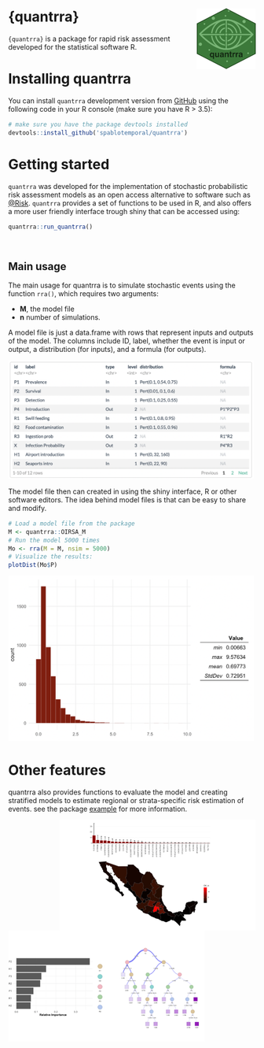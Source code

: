 # {quantrra} <img src="img/Icon.png" align="right" alt="" width="120" />

`{quantrra}` is a package for rapid risk assessment developed for the statistical software R.

# Installing quantrra

You can install `quantrra` development version from [GitHub](https://github.com/jpablo91/quantrra) using the following code in your R console (make sure you have R > 3.5):

```r
# make sure you have the package devtools installed
devtools::install_github('spablotemporal/quantrra')
```

# Getting started

`quantrra` was developed for the implementation of stochastic probabilistic risk assessment models as an open access alternative to software such as [@Risk](https://www.palisade.com/risk/). `quantrra` provides a set of functions to be used in R, and also offers a more user friendly interface trough shiny that can be accessed using:

```r
quantrra::run_quantrra()
```

<img src="img/run_quantrra.gif" alt="" width="450" />

## Main usage

The main usage for quantrra is to simulate stochastic events using the function `rra()`, which requires two arguments:  
  
  - **M**, the model file
  - **n** number of simulations.  
  
A model file is just a data.frame with rows that represent inputs and outputs of the model. The columns include ID, label, whether the event is input or output, a distribution (for inputs), and a formula (for outputs).  

<img src="img/ModelFile.png" alt="" width="500" />

The model file then can created in using the shiny interface, R or other software editors. The idea behind model files is that can be easy to share and modify.  

```r
# Load a model file from the package
M <- quantrra::OIRSA_M
# Run the model 5000 times
Mo <- rra(M = M, nsim = 5000)
# Visualize the results:
plotDist(Mo$P)
```

<img src="img/eventsOut.png" alt="" width="500" />

# Other features

quantrra also provides functions to evaluate the model and creating stratified models to estimate regional or strata-specific risk estimation of events. see the package [example](https://cadms-ucd.github.io/Teaching/224_Lab7.html) for more information.

<img src="img/Strata.png" align="right" alt="" width="400" />


<img src="img/SA.png" align="left" alt="" width="400" />






